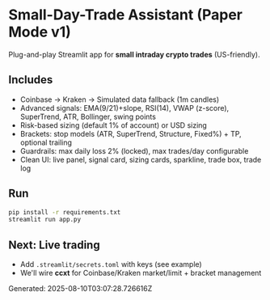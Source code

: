 # Small-Day-Trade Assistant (Paper Mode v1)

Plug-and-play Streamlit app for **small intraday crypto trades** (US-friendly).

## Includes
- Coinbase → Kraken → Simulated data fallback (1m candles)
- Advanced signals: EMA(9/21)+slope, RSI(14), VWAP (z-score), SuperTrend, ATR, Bollinger, swing points
- Risk-based sizing (default 1% of account) or USD sizing
- Brackets: stop models (ATR, SuperTrend, Structure, Fixed%) + TP, optional trailing
- Guardrails: max daily loss 2% (locked), max trades/day configurable
- Clean UI: live panel, signal card, sizing cards, sparkline, trade box, trade log

## Run
```bash
pip install -r requirements.txt
streamlit run app.py
```

## Next: Live trading
- Add `.streamlit/secrets.toml` with keys (see example)
- We'll wire **ccxt** for Coinbase/Kraken market/limit + bracket management

Generated: 2025-08-10T03:07:28.726616Z
